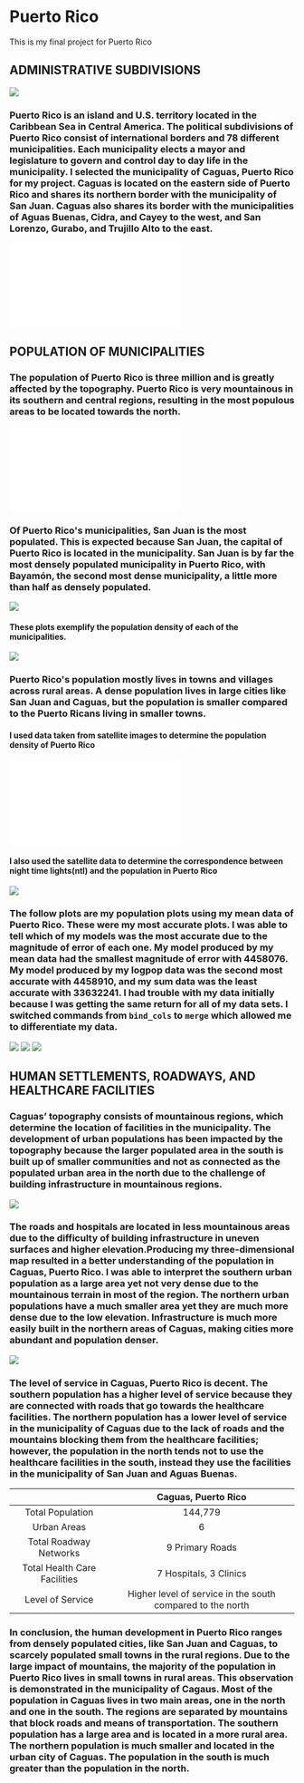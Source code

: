 # Puerto Rico

This is my final project for Puerto Rico

## ADMINISTRATIVE SUBDIVISIONS
![](Rplot07.png)
### Puerto Rico is an island and U.S. territory located in the Caribbean Sea in Central America. The political subdivisions of Puerto Rico consist of international borders and 78 different municipalities. Each municipality elects a mayor and legislature to govern and control day to day life in the municipality. I selected the municipality of Caguas, Puerto Rico for my project. Caguas is located on the eastern side of Puerto Rico and shares its northern border with the municipality of San Juan. Caguas also shares its border with the municipalities of Aguas Buenas, Cidra, and Cayey to the west, and San Lorenzo, Gurabo, and Trujillo Alto to the east. 
![](Caguas_Zoom.pdf)

## POPULATION OF MUNICIPALITIES
### The population of Puerto Rico is three million and is greatly affected by the topography. Puerto Rico is very mountainous in its southern and central regions, resulting in the most populous areas to be located towards the north. 

![](puert_map_contour.png.pdf)

### Of Puerto Rico's municipalities, San Juan is the most populated. This is expected because San Juan, the capital of Puerto Rico is located in the municipality. San Juan is by far the most densely populated municipality in Puerto Rico, with Bayamón, the second most dense municipality, a little more than half as densely populated.
![](puert_pop19.png)
#### These plots exemplify the population density of each of the municipalities.
![](puert_bplt.png)

### Puerto Rico's population mostly lives in towns and villages across rural areas. A dense population lives in large cities like San Juan and Caguas, but the population is smaller compared to the Puerto Ricans living in smaller towns. 

#### I used data taken from satellite images to determine the population density of Puerto Rico
![](Rplot.pdf)
#### I also used the satellite data to determine the correspondence between night time lights(ntl) and the population in Puerto Rico
![](puert_pop19_graph.png)
### The follow plots are my population plots using my mean data of Puerto Rico. These were my most accurate plots. I was able to tell which of my models was the most accurate due to the magnitude of error of each one. My model produced by my mean data had the smallest magnitude of error with 4458076. My model produced by my logpop data was the second most accurate with 4458910, and my sum data was the least accurate with 33632241. I had trouble with my data initially because I was getting the same return for all of my data sets. I switched commands from `bind_cols` to `merge` which allowed me to differentiate my data. 
![](Rplot02.png)
![](pop_sum.png)
![](diff_mean3d.png)

## HUMAN SETTLEMENTS, ROADWAYS, AND HEALTHCARE FACILITIES 
### Caguas’ topography consists of mountainous regions, which determine the location of facilities in the municipality. The development of urban populations has been impacted by the topography because the larger populated area in the south is built up of smaller communities and not as connected as the populated urban area in the north due to the challenge of building infrastructure in mountainous regions.

![](Proj3_p2.png)

### The roads and hospitals are located in less mountainous areas due to the difficulty of building infrastructure in uneven surfaces and higher elevation.Producing my three-dimensional map resulted in a better understanding of the population in Caguas, Puerto Rico. I was able to interpret the southern urban population as a large area yet not very dense due to the mountainous terrain in most of the region. The northern urban populations have a much smaller area yet they are much more dense due to the low elevation. Infrastructure is much more easily built in the northern areas of Caguas, making cities more abundant and population denser. 

![](CaguasProj4.png)

### The level of service in Caguas, Puerto Rico is decent. The southern population has a higher level of service because they are connected with roads that go towards the healthcare facilities. The northern population has a lower level of service in the municipality of Caguas due to the lack of roads and the mountains blocking them from the healthcare facilities; however, the population in the north tends not to use the healthcare facilities in the south, instead they use the facilities in the municipality of San Juan and Aguas Buenas. 


||Caguas, Puerto Rico|
|:----------:|:----:|
|Total Population|144,779|
|Urban Areas|6|
|Total Roadway Networks|9 Primary Roads|
|Total Health Care Facilities|7 Hospitals, 3 Clinics|
|Level of Service|Higher level of service in the south compared to the north|


### In conclusion, the human development in Puerto Rico ranges from densely populated cities, like San Juan and Caguas, to scarcely populated small towns in the rural regions. Due to the large impact of mountains, the majority of the population in Puerto Rico lives in small towns in rural areas. This observation is demonstrated in the municipality of Cagaus. Most of the population in Caguas lives in two main areas, one in the north and one in the south. The regions are separated by mountains that block roads and means of transportation. The southern population has a large area and is located in a more rural area. The northern population is much smaller and located in the urban city of Caguas. The population in the south is much greater than the population in the north.



